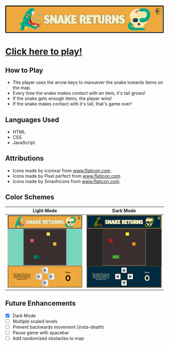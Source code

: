 ![SNAKE RETURNS](/images/readme/header.png/)

# [Click here to play!](https://snakereturns.netlify.app/)

## How to Play

* The player uses the arrow keys to manuever the snake towards items on the map.
* Every time the snake makes contact with an item, it's tail grows!
* If the snake gets enough items, the player wins!
* If the snake makes contact with it's tail, that's game over!

## Languages Used

* HTML
* CSS
* JavaScript

## Attributions

* Icons made by iconixar from www.flaticon.com.
* Icons made by Pixel perfect from www.flaticon.com.
* Icons made by Smashicons from www.flaticon.com.

## Color Schemes

Light Mode                 |  Dark Mode
:-------------------------:|:-------------------------:
![LIGHT MODE](/images/readme/fullscreenlight.png/)  |  ![DARK MODE](/images/readme/fullscreendark.png/)


## Future Enhancements

- [x] Dark Mode
- [ ] Multiple scaled levels
- [ ] Prevent backwards movement (insta-death)
- [ ] Pause game with spacebar
- [ ] Add randomized obstacles to map